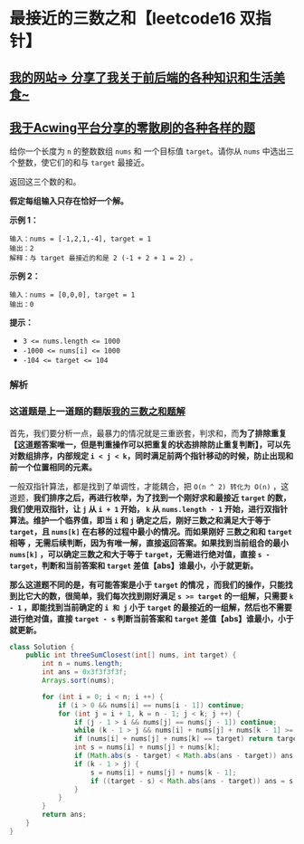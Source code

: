 # 最接近的三数之和【leetcode16 双指针】

## [我的网站=> 分享了我关于前后端的各种知识和生活美食~](https://www.fanxy.icu)

## [我于Acwing平台分享的零散刷的各种各样的题](https://www.acwing.com/blog/content/33005/) 

给你一个长度为 `n` 的整数数组 `nums` 和 一个目标值 `target`。请你从 `nums` 中选出三个整数，使它们的和与 `target` 最接近。

返回这三个数的和。

**假定每组输入只存在恰好一个解。**

 

**示例 1：**

```
输入：nums = [-1,2,1,-4], target = 1
输出：2
解释：与 target 最接近的和是 2 (-1 + 2 + 1 = 2) 。
```

**示例 2：**

```
输入：nums = [0,0,0], target = 1
输出：0
```

 

**提示：**

- `3 <= nums.length <= 1000`
- `-1000 <= nums[i] <= 1000`
- `-104 <= target <= 104`



### 解析

### 这道题是上一道题的翻版[我的三数之和题解](https://www.acwing.com/solution/content/200361/)

首先，我们要分析一点，最暴力的情况就是三重嵌套，判求和，而**为了排除重复【这道题答案唯一，但是判重操作可以把重复的状态排除防止重复判断】，可以先对数组排序，内部规定 `i < j < k`，同时满足前两个指针移动的时候，防止出现和前一个位置相同的元素。**

一般双指针算法，都是找到了单调性，才能耦合，把 `O(n ^ 2) 转化为 O(n)` ，这道题，**我们排序之后，再进行枚举，为了找到一个刚好求和最接近 `target` 的数，我们使用双指针，让 `j` 从 `i + 1` 开始， `k` 从 `nums.length - 1` 开始，进行双指针算法。维护一个临界值，即当 `i` 和 `j` 确定之后，刚好三数之和满足大于等于 `target`，且 `nums[k]` 在右移的过程中最小的情况。而如果刚好 三数之和和 `target` 相等 ，无需后续判断，因为有唯一解，直接返回答案。如果找到当前组合的最小 `nums[k]` ，可以确定三数之和大于等于 `target`，无需进行绝对值，直接 `s - target`，判断和当前答案和 `target` 差值【abs】谁最小，小于就更新。**

**那么这道题不同的是，有可能答案是小于 `target` 的情况 ，而我们的操作，只能找到比它大的数，很简单，我们每次找到刚好满足 `s >= target` 的一组解，只需要 `k - 1` ，即能找到当前确定的 `i 和 j` 小于 `target` 的最接近的一组解，然后也不需要进行绝对值，直接 `target - s` 判断当前答案和 `target` 差值【abs】谁最小，小于就更新。**

```java
class Solution {
    public int threeSumClosest(int[] nums, int target) {
        int n = nums.length;
        int ans = 0x3f3f3f3f;
        Arrays.sort(nums);

        for (int i = 0; i < n; i ++) {
            if (i > 0 && nums[i] == nums[i - 1]) continue;
            for (int j = i + 1, k = n - 1; j < k; j ++) {
                if (j - 1 > i && nums[j] == nums[j - 1]) continue;
                while (k - 1 > j && nums[i] + nums[j] + nums[k - 1] >= target) k --;
                if (nums[i] + nums[j] + nums[k] == target) return target;
                int s = nums[i] + nums[j] + nums[k];
                if (Math.abs(s - target) < Math.abs(ans - target)) ans = s;
                if (k - 1 > j) {
                    s = nums[i] + nums[j] + nums[k - 1];
                    if ((target - s) < Math.abs(ans - target)) ans = s;
                } 
            }
        }
        return ans;
    }
}
```

